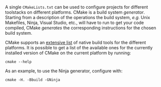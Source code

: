 A single `CMakeLists.txt` can be used to configure projects for different
toolstacks on different platforms.  CMake is a build system _generator_.
Starting from a description of the operations the build system, _e.g._ Unix
Makefiles, Ninja, Visual Studio, etc., will have to run to get your code
compiled, CMake _generates_ the corresponding instructions for the chosen build
system.

CMake supports an [extensive list](https://cmake.org/cmake/help/latest/manual/cmake-generators.7.html) of
native build tools for the different platforms. It is possible to get a list of
the available ones for the currently installed version of CMake on the current
platform by running:
```
cmake --help
```

As an example, to use the Ninja generator, configure with:

```
cmake -H. -Bbuild -GNinja
```
